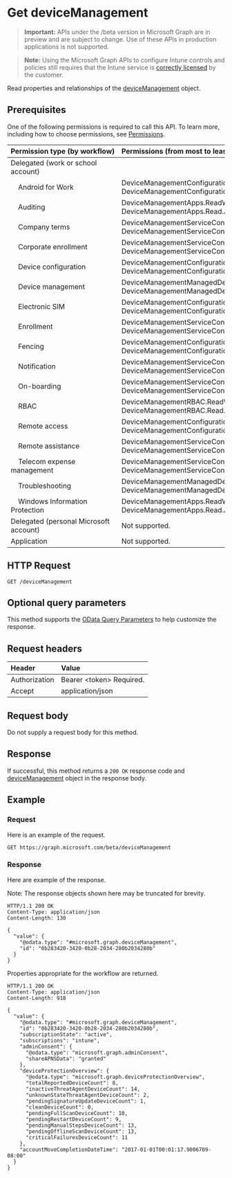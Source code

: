 ﻿# Get deviceManagement

> **Important:** APIs under the /beta version in Microsoft Graph are in preview and are subject to change. Use of these APIs in production applications is not supported.

> **Note:** Using the Microsoft Graph APIs to configure Intune controls and policies still requires that the Intune service is [correctly licensed](https://go.microsoft.com/fwlink/?linkid=839381) by the customer.

Read properties and relationships of the [deviceManagement](../resources/intune_shared_devicemanagement.md) object.

## Prerequisites

One of the following permissions is required to call this API. To learn more, including how to choose permissions, see [Permissions](../../../concepts/permissions_reference.md).

| Permission&nbsp;type&nbsp;(by&nbsp;workflow) | Permissions (from most to least privileged) |
|:---|:---|
| Delegated (work or school account) | |
| &nbsp; &nbsp; Android for Work | DeviceManagementConfiguration.ReadWrite.All, DeviceManagementConfiguration.Read.All |
| &nbsp; &nbsp; Auditing | DeviceManagementApps.ReadWrite.All, DeviceManagementApps.Read.All |
| &nbsp; &nbsp; Company terms | DeviceManagementServiceConfig.ReadWrite.All, DeviceManagementServiceConfig.Read.All |
| &nbsp; &nbsp; Corporate enrollment | DeviceManagementServiceConfig.ReadWrite.All, DeviceManagementServiceConfig.Read.All |
| &nbsp; &nbsp; Device configuration | DeviceManagementConfiguration.ReadWrite.All, DeviceManagementConfiguration.Read.All |
| &nbsp; &nbsp; Device management | DeviceManagementManagedDevices.ReadWrite.All, DeviceManagementManagedDevices.Read.All |
| &nbsp; &nbsp; Electronic SIM | DeviceManagementConfiguration.ReadWrite.All, DeviceManagementConfiguration.Read.All |
| &nbsp; &nbsp; Enrollment | DeviceManagementServiceConfig.ReadWrite.All, DeviceManagementServiceConfig.Read.All |
| &nbsp; &nbsp; Fencing | DeviceManagementConfiguration.ReadWrite.All, DeviceManagementConfiguration.Read.All |
| &nbsp; &nbsp; Notification | DeviceManagementServiceConfig.ReadWrite.All, DeviceManagementServiceConfig.Read.All |
| &nbsp; &nbsp; On-boarding | DeviceManagementServiceConfig.ReadWrite.All, DeviceManagementServiceConfig.Read.All |
| &nbsp; &nbsp; RBAC | DeviceManagementRBAC.ReadWrite.All, DeviceManagementRBAC.Read.All |
| &nbsp; &nbsp; Remote access | DeviceManagementConfiguration.ReadWrite.All, DeviceManagementConfiguration.Read.All |
| &nbsp; &nbsp; Remote assistance | DeviceManagementServiceConfig.ReadWrite.All, DeviceManagementServiceConfig.Read.All |
| &nbsp; &nbsp; Telecom expense management | DeviceManagementServiceConfig.ReadWrite.All, DeviceManagementServiceConfig.Read.All |
| &nbsp; &nbsp; Troubleshooting | DeviceManagementManagedDevices.ReadWrite.All, DeviceManagementManagedDevices.Read.All |
| &nbsp; &nbsp; Windows Information Protection | DeviceManagementApps.ReadWrite.All, DeviceManagementApps.Read.All |
| Delegated (personal Microsoft account) | Not supported.|
| Application | Not supported. |



## HTTP Request
<!-- {
  "blockType": "ignored"
}
-->
``` http
GET /deviceManagement
```

## Optional query parameters

This method supports the [OData Query Parameters](https://developer.microsoft.com/en-us/graph/docs/overview/query_parameters) to help customize the response.

## Request headers
|Header|Value|
|:---|:---|
|Authorization|Bearer &lt;token&gt; Required.|
|Accept|application/json|

## Request body

Do not supply a request body for this method.

## Response

If successful, this method returns a `200 OK` response code and [deviceManagement](../resources/intune_shared_devicemanagement.md) object in the response body.

## Example

### Request

Here is an example of the request.
``` http
GET https://graph.microsoft.com/beta/deviceManagement
```

### Response

Here are example of the response. 

Note: The response objects shown here may be truncated for brevity.

``` http
HTTP/1.1 200 OK
Content-Type: application/json
Content-Length: 130

{
  "value": {
    "@odata.type": "#microsoft.graph.deviceManagement",
    "id": "0b283420-3420-0b28-2034-280b2034280b"
  }
}
```

Properties appropriate for the workflow are returned.

``` http
HTTP/1.1 200 OK
Content-Type: application/json
Content-Length: 918

{
  "value": {
    "@odata.type": "#microsoft.graph.deviceManagement",
    "id": "0b283420-3420-0b28-2034-280b2034280b",
    "subscriptionState": "active",
    "subscriptions": "intune",
    "adminConsent": {
      "@odata.type": "microsoft.graph.adminConsent",
      "shareAPNSData": "granted"
    },
    "deviceProtectionOverview": {
      "@odata.type": "microsoft.graph.deviceProtectionOverview",
      "totalReportedDeviceCount": 8,
      "inactiveThreatAgentDeviceCount": 14,
      "unknownStateThreatAgentDeviceCount": 2,
      "pendingSignatureUpdateDeviceCount": 1,
      "cleanDeviceCount": 0,
      "pendingFullScanDeviceCount": 10,
      "pendingRestartDeviceCount": 9,
      "pendingManualStepsDeviceCount": 13,
      "pendingOfflineScanDeviceCount": 13,
      "criticalFailuresDeviceCount": 11
    },
    "accountMoveCompletionDateTime": "2017-01-01T00:01:17.9006709-08:00"
  }
}
```



